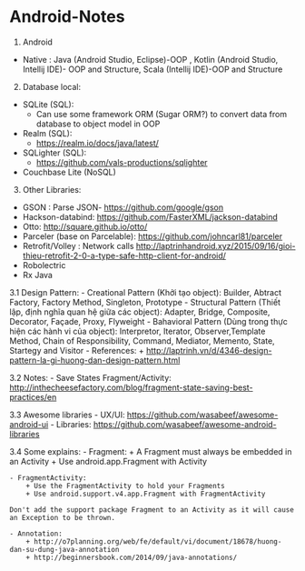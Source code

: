 # Android-Notes
1.	Android
  - Native : Java (Android Studio, Eclipse)-OOP , Kotlin (Android Studio, Intellij IDE)- OOP and Structure, Scala (Intellij IDE)-OOP and Structure
2.	Database local:
  -  SQLite (SQL):
	  + Can use some framework ORM (Sugar ORM?) to convert data from database to object model in OOP
  - Realm (SQL):
	  + https://realm.io/docs/java/latest/
  - SQLighter (SQL):
	  + https://github.com/vals-productions/sqlighter
  - Couchbase Lite (NoSQL)

3.	Other Libraries:
  - GSON : Parse JSON- https://github.com/google/gson
  - Hackson-databind: https://github.com/FasterXML/jackson-databind
  - Otto: http://square.github.io/otto/
  - Parceler (base on Parcelable): https://github.com/johncarl81/parceler
  - Retrofit/Volley : Network calls
    http://laptrinhandroid.xyz/2015/09/16/gioi-thieu-retrofit-2-0-a-type-safe-http-client-for-android/
  - Robolectric
  - Rx Java
  
  3.1	Design Pattern:
    - Creational Pattern (Khởi tạo object): Builder, Abtract Factory, Factory Method, Singleton, Prototype
    - Structural Pattern (Thiết lập, định nghĩa quan hệ giữa các object): Adapter, Bridge, Composite, Decorator, Façade, Proxy, Flyweight
    - Bahavioral Pattern (Dùng trong thực hiện các hành vi của object): Interpretor, Iterator, Observer,Template Method, Chain of Responsibility, Command, Mediator, Memento, State, Startegy and Visitor
    - References:
    	+ http://laptrinh.vn/d/4346-design-pattern-la-gi-huong-dan-design-pattern.html
    
  3.2	Notes:
    - Save States Fragment/Activity: http://inthecheesefactory.com/blog/fragment-state-saving-best-practices/en

  3.3	Awesome libraries
    - UX/UI: https://github.com/wasabeef/awesome-android-ui
    - Libraries: https://github.com/wasabeef/awesome-android-libraries
    
  3.4   Some explains:
    - Fragment: 
    	+ A Fragment must always be embedded in an Activity
    	+ Use android.app.Fragment with Activity
    	
    - FragmentActivity:
    	+ Use the FragmentActivity to hold your Fragments
    	+ Use android.support.v4.app.Fragment with FragmentActivity
    	
    Don't add the support package Fragment to an Activity as it will cause an Exception to be thrown.

    - Annotation: 
    	+ http://o7planning.org/web/fe/default/vi/document/18678/huong-dan-su-dung-java-annotation
    	+ http://beginnersbook.com/2014/09/java-annotations/
    
